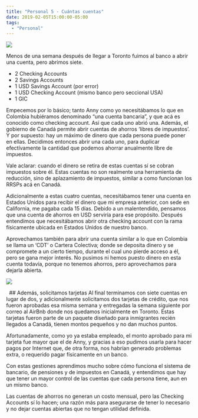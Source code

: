 ```yaml
---
title: "Personal 5 - Cuántas cuentas"
date: 2019-02-05T15:00:00-05:00
tags: 
  - "Personal"
---
```


<img src="https://i.imgur.com/0gBORD4.png">

Menos de una semana después de llegar a Toronto fuimos al banco a abrir una cuenta, pero abrimos siete.

- 2 Checking Accounts
- 2 Savings Accounts
- 1 USD Savings Account (por error)
- 1 USD Checking Account (mismo banco pero seccional USA)
- 1 GIC

Empecemos por lo básico; tanto Anny como yo necesitábamos lo que en Colombia hubiéramos denominado “una cuenta bancaria”, y que acá es conocido como checking account. Así que cada uno abrió una. Además, el gobierno de Canadá permite abrir cuentas de ahorros ‘libres de impuestos’. Y por supuesto: hay un máximo de dinero que cada persona puede poner en ellas. Decidimos entonces abrir una cada uno, para duplicar efectívamente la cantidad que podemos ahorrar anualmente libre de impuestos.

Vale aclarar: cuando el dinero se retira de estas cuentas sí se cobran impuestos sobre él. Estas cuentas no son realmente una herramienta de reducción, sino de aplazamiento de impuestos, similar a como funcionan los RRSPs acá en Canadá.

Adicionalmente a estas cuatro cuentas, necesitábamos tener una cuenta en Estados Unidos para recibir el dinero que mi empresa anterior, con sede en California, me pagaba cada 15 días. Debido a un malentendido, pensamos que una cuenta de ahorros en USD serviría para ese propósito. Después entendimos que necesitábamos abrir otra checking account con la rama físicamente ubicada en Estados Unidos de nuestro banco.

Aprovechamos también para abrir una cuenta similar a lo que en Colombia se llama un ‘CDT’ o Cartera Colectiva; donde se deposita dinero y se compromete a un cierto tiempo, durante el cual uno pierde acceso a él, pero se gana mejor interés. No pusimos ni hemos puesto dinero en esta cuenta todavía, porque no tenemos ahorros, pero aprovechamos para dejarla abierta.

<img src="https://i.imgur.com/F9c6zFo.png">

&nbsp;
## Además, solicitamos tarjetas
Al final terminamos con siete cuentas en lugar de dos, y adicionalmente solicitamos dos tarjetas de crédito, que nos fueron aprobadas esa misma semana y entregadas la semana siguiente por correo al AirBnb donde nos quedamos inicialmente en Toronto. Estas tarjetas fueron parte de un paquete diseñado para inmigrantes recién llegados a Canadá, tienen montos pequeños y no dan muchos puntos.

Afortunadamente, como yo ya estaba empleado, el monto aprobado para mi tarjeta fue mayor que el de Anny, y gracias a eso pudimos usarla para hacer pagos por Internet que, de otra forma, nos habrían generado problemas extra, o requerido pagar físicamente en un banco.

Con estas gestiones aprendimos mucho sobre cómo funciona el sistema de bancario, de pensiones y de impuestos en Canadá, y entendimos que hay que tener un mayor control de las cuentas que cada persona tiene, aun en un mismo banco.

Las cuentas de ahorros no generan un costo mensual, pero las Checking Accounts sí lo hacen; una razón más para asegurarse de tener lo necesario y no dejar cuentas abiertas que no tengan utilidad definida.